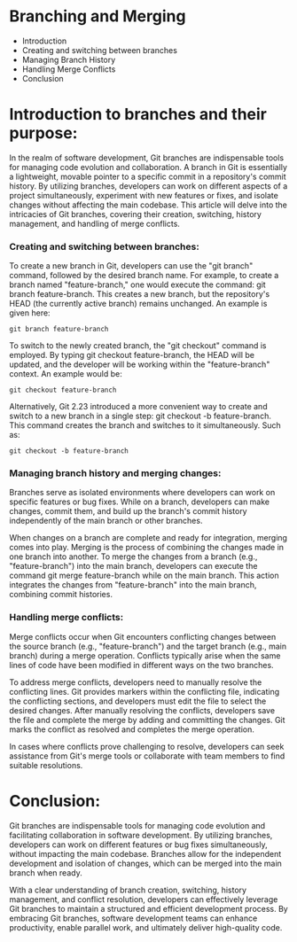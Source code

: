 # Branching and Merging

- Introduction
- Creating and switching between branches
- Managing Branch History
- Handling Merge Conflicts
- Conclusion

# Introduction to branches and their purpose:

In the realm of software development, Git branches are indispensable tools for managing code evolution and collaboration. A branch in Git is essentially a lightweight, movable pointer to a specific commit in a repository's commit history. By utilizing branches, developers can work on different aspects of a project simultaneously, experiment with new features or fixes, and isolate changes without affecting the main codebase. This article will delve into the intricacies of Git branches, covering their creation, switching, history management, and handling of merge conflicts.

### Creating and switching between branches:

To create a new branch in Git, developers can use the "git branch" command, followed by the desired branch name. For example, to create a branch named "feature-branch," one would execute the command: git branch feature-branch. This creates a new branch, but the repository's HEAD (the currently active branch) remains unchanged. An example is given here:

```
git branch feature-branch
```

To switch to the newly created branch, the "git checkout" command is employed. By typing git checkout feature-branch, the HEAD will be updated, and the developer will be working within the "feature-branch" context. An example would be:

```
git checkout feature-branch
```

Alternatively, Git 2.23 introduced a more convenient way to create and switch to a new branch in a single step: git checkout -b feature-branch. This command creates the branch and switches to it simultaneously. Such as:
```
git checkout -b feature-branch
```

### Managing branch history and merging changes:

Branches serve as isolated environments where developers can work on specific features or bug fixes. While on a branch, developers can make changes, commit them, and build up the branch's commit history independently of the main branch or other branches.

When changes on a branch are complete and ready for integration, merging comes into play. Merging is the process of combining the changes made in one branch into another. To merge the changes from a branch (e.g., "feature-branch") into the main branch, developers can execute the command git merge feature-branch while on the main branch. This action integrates the changes from "feature-branch" into the main branch, combining commit histories.

### Handling merge conflicts:

Merge conflicts occur when Git encounters conflicting changes between the source branch (e.g., "feature-branch") and the target branch (e.g., main branch) during a merge operation. Conflicts typically arise when the same lines of code have been modified in different ways on the two branches.

To address merge conflicts, developers need to manually resolve the conflicting lines. Git provides markers within the conflicting file, indicating the conflicting sections, and developers must edit the file to select the desired changes. After manually resolving the conflicts, developers save the file and complete the merge by adding and committing the changes. Git marks the conflict as resolved and completes the merge operation.

In cases where conflicts prove challenging to resolve, developers can seek assistance from Git's merge tools or collaborate with team members to find suitable resolutions.

# Conclusion:

Git branches are indispensable tools for managing code evolution and facilitating collaboration in software development. By utilizing branches, developers can work on different features or bug fixes simultaneously, without impacting the main codebase. Branches allow for the independent development and isolation of changes, which can be merged into the main branch when ready.

With a clear understanding of branch creation, switching, history management, and conflict resolution, developers can effectively leverage Git branches to maintain a structured and efficient development process. By embracing Git branches, software development teams can enhance productivity, enable parallel work, and ultimately deliver high-quality code.